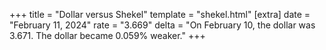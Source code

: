 +++
title = "Dollar versus Shekel"
template = "shekel.html"
[extra]
date = "February 11, 2024"
rate = "3.669"
delta = "On February 10, the dollar was 3.671. The dollar became 0.059% weaker."
+++
